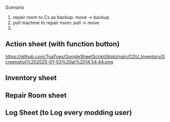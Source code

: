 Scenario
1. repair room to Cx as backup:
   move  -> backup
2. pull machine to repair room:
   pull  -> move
3. 



## Action sheet (with function button)
<img>https://github.com/ToaToes/GoogleSheetScript/blob/main/CDU_Inventory/Screenshot%202025-01-03%20at%2014.54.44.png</img>

## Inventory sheet


## Repair Room sheet


## Log Sheet (to Log every modding user)
